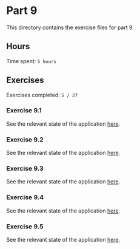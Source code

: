 # Part 9

This directory contains the exercise files for part 9.

## Hours

Time spent: `5 hours`

## Exercises

Exercises completed: `5 / 27`

### Exercise 9.1

See the relevant state of the application [here](https://github.com/rikurauhala/fullstack/tree/a9ef932986746549abedaff55378e38c0bd95a7f/exercises/part09/project).

### Exercise 9.2

See the relevant state of the application [here](https://github.com/rikurauhala/fullstack/tree/e4670f963a9756939cbd25b97807a41a277bfaf6/exercises/part09/project).

### Exercise 9.3

See the relevant state of the application [here](https://github.com/rikurauhala/fullstack/tree/339a4f7d97ef5cf0d480b19f172929b9852b0e6d/exercises/part09/project).

### Exercise 9.4

See the relevant state of the application [here](https://github.com/rikurauhala/fullstack/tree/2af572b387376797f0ec764b069d7c9fa30bff21/exercises/part09/project).

### Exercise 9.5

See the relevant state of the application [here](https://github.com/rikurauhala/fullstack/tree/ebdda15127b9152ff8e0560971fde4ed05c46df2/exercises/part09/project).

<!--

### Exercise 9.6

See the relevant state of the application [here]().

### Exercise 9.7

See the relevant state of the application [here]().

### Exercise 9.8

See the relevant state of the application [here]().

### Exercise 9.9

See the relevant state of the application [here]().

### Exercise 9.10

See the relevant state of the application [here]().

### Exercise 9.11

See the relevant state of the application [here]().

### Exercise 9.12

See the relevant state of the application [here]().

### Exercise 9.13

See the relevant state of the application [here]().

### Exercise 9.14

See the relevant state of the application [here]().

### Exercise 9.15

See the relevant state of the application [here]().

### Exercise 9.16

See the relevant state of the application [here]().

### Exercise 9.17

See the relevant state of the application [here]().

### Exercise 9.18

See the relevant state of the application [here]().

### Exercise 9.19

See the relevant state of the application [here]().

### Exercise 9.20

See the relevant state of the application [here]().

### Exercise 9.21

See the relevant state of the application [here]().

### Exercise 9.22

See the relevant state of the application [here]().

### Exercise 9.23

See the relevant state of the application [here]().

### Exercise 9.24

See the relevant state of the application [here]().

### Exercise 9.25

See the relevant state of the application [here]().

### Exercise 9.26

See the relevant state of the application [here]().

### Exercise 9.27

See the relevant state of the application [here]().

-->
